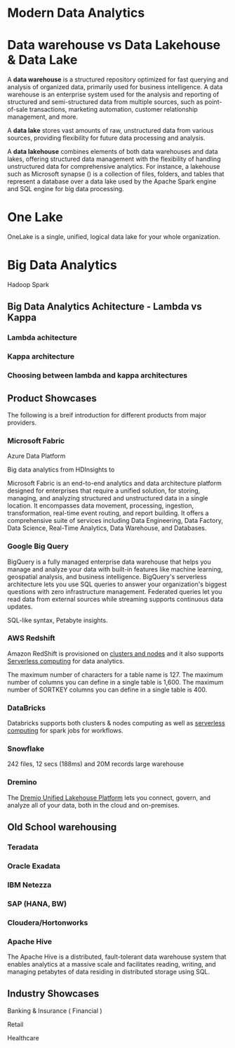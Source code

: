 # Modern Data Analytics



# Data warehouse vs Data Lakehouse & Data Lake

A **data warehouse** is a structured repository optimized for fast querying and analysis of organized data, primarily used for business intelligence. A data warehouse is an enterprise system used for the analysis and reporting of structured and semi-structured data from multiple sources, such as point-of-sale transactions, marketing automation, customer relationship management, and more. 

A **data lake** stores vast amounts of raw, unstructured data from various sources, providing flexibility for future data processing and analysis.

A **data lakehouse** combines elements of both data warehouses and data lakes, offering structured data management with the flexibility of handling unstructured data for comprehensive analytics. For instance, a lakehouse such as Microsoft synapse () is a collection of files, folders, and tables that represent a database over a data lake used by the Apache Spark engine and SQL engine for big data processing.



# One Lake

OneLake is a single, unified, logical data lake for your whole organization. 





# Big Data Analytics 

Hadoop
Spark





## Big Data Analytics Achitecture - Lambda  vs Kappa 

### Lambda achitecture



### Kappa architecture


### Choosing between lambda and kappa architectures


## Product Showcases

The following is a breif introduction for different products from major providers.

### Microsoft Fabric
Azure Data Platform 


Big data analytics from HDInsights to 


Microsoft Fabric is an end-to-end analytics and data architecture platform designed for enterprises that require a unified solution,  for storing, managing, and analyzing structured and unstructured data in a single location. It encompasses data movement, processing, ingestion, transformation, real-time event routing, and report building. It offers a comprehensive suite of services including Data Engineering, Data Factory, Data Science, Real-Time Analytics, Data Warehouse, and Databases.


### Google Big Query

BigQuery is a fully managed enterprise data warehouse that helps you manage and analyze your data with built-in features like machine learning, geospatial analysis, and business intelligence. BigQuery's serverless architecture lets you use SQL queries to answer your organization's biggest questions with zero infrastructure management. Federated queries let you read data from external sources while streaming supports continuous data updates. 

SQL-like syntax, Petabyte insights. 


### AWS Redshift


Amazon RedShift is provisioned on [clusters and nodes](https://docs.aws.amazon.com/redshift/latest/mgmt/overview.html) and it also supports [Serverless computing](https://docs.aws.amazon.com/redshift/latest/mgmt/serverless-considerations.html) for data analytics.

The maximum number of characters for a table name is 127. The maximum number of columns you can define in a single table is 1,600. The maximum number of SORTKEY columns you can define in a single table is 400.


### DataBricks
Databricks supports both clusters & nodes computing as well as [serverless computing](https://docs.databricks.com/en/workflows/jobs/run-serverless-jobs.html#:~:text=Serverless%20compute%20is%20supported%20with,compute%20for%20all%20job%20tasks.) for spark jobs for workflows.





### Snowflake

242 files, 12 secs (188ms) and 20M records
large warehouse



### Dremino

The [Dremio Unified Lakehouse Platform](https://www.dremio.com/platform) lets you connect, govern, and analyze all of your data, both in the cloud and on-premises.

## Old School warehousing

### Teradata 


### Oracle Exadata


### IBM Netezza


### SAP (HANA, BW)


### Cloudera/Hortonworks


### Apache Hive

The Apache Hive is a distributed, fault-tolerant data warehouse system that enables analytics at a massive scale and facilitates reading, writing, and managing petabytes of data residing in distributed storage using SQL.



## Industry Showcases

Banking & Insurance ( Financial )



Retail



Healthcare 





